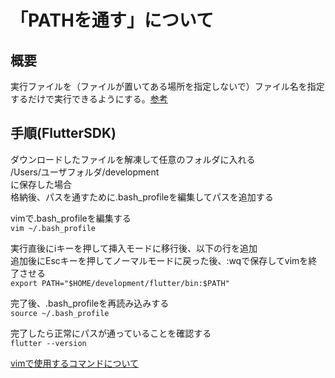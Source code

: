 # 「PATHを通す」について
## 概要
実行ファイルを（ファイルが置いてある場所を指定しないで）ファイル名を指定するだけで実行できるようにする。[参考](https://wa3.i-3-i.info/word18471.html)

## 手順(FlutterSDK)

ダウンロードしたファイルを解凍して任意のフォルダに入れる    
/Users/ユーザフォルダ/development  
に保存した場合  
格納後、パスを通すために.bash_profileを編集してパスを追加する

vimで.bash_profileを編集する  
`vim ~/.bash_profile`

実行直後にiキーを押して挿入モードに移行後、以下の行を追加  
追加後にEscキーを押してノーマルモードに戻った後、:wqで保存してvimを終了させる  
`export PATH="$HOME/development/flutter/bin:$PATH"`

完了後、.bash_profileを再読み込みする  
`source ~/.bash_profile`

完了したら正常にパスが通っていることを確認する  
`flutter --version`

[vimで使用するコマンドについて](https://fuchiaz.com/vim/#vimLinux)
